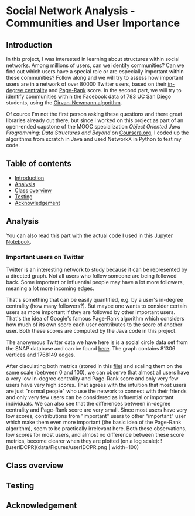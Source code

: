 # Social Network Analysis - Communities and User Importance

## Introduction
In this project, I was interested in learning about structures within social networks. Among millions of users, can we identify communities? Can we find out which users have a special role or are especially important within these communities? Follow along and we will try to assess how important users are in a network of over 80000 Twitter users, based on their [in-degree centrality](https://en.wikipedia.org/wiki/Centrality#Degree_centrality) and [Page-Rank](https://en.wikipedia.org/wiki/PageRank) score. In the second part, we will try to identify communities within the Facebook data of 783 UC San Diego students, using the [Girvan-Newmann algorithm](https://en.wikipedia.org/wiki/Girvan%E2%80%93Newman_algorithm).

Of cource I'm not the first person asking these questions and there great libraries already out there, but since I worked on this project as part of an open-ended capstone of the MOOC specialization *Object Oriented Java Programming: Data Structures and Beyond* on [Coursera.org](https://www.coursera.org/specializations/java-object-oriented), I coded up the algorithms from scratch in Java and used NetworkX in Python to test my code.

## Table of contents
* [Introduction](#introduction)
* [Analysis](#analysis)
* [Class overview](#class-overview)
* [Testing](#testing)
* [Acknowledgement](#acknowledgement)

## Analysis
You can also read this part with the actual code I used in this [Jupyter Notebook](NetworkAnalysis.ipynb).
### Important users on Twitter
Twitter is an interesting network to study because it can be represented by a directed graph. Not all users who follow someone are being followed back. Some important or influential people may have a lot more followers, meaning a lot more incoming edges. 

That's something that can be easily quantified, e.g. by a user's in-degree centrality (how many followers?). But maybe one wants to consider certain users as more important if they are followed by other important users. That's the idea of Google's famous Page-Rank algorithm which considers how much of its own score each user contributes to the score of another user. Both these scores are computed by the Java code in this project.

The anonymous Twitter data we have here is is a social circle data set from the SNAP database and can be found [here](https://snap.stanford.edu/data/ego-Twitter.html). The graph contains 81306 vertices and 1768149 edges.

After claculating both metrics (stored in this [file](data/Analysis/twitterIDCPR.txt)) and scaling them on the same scale (between 0 and 100), we can observe that almost all users have a very low in-degree centrality and Page-Rank score and only very few users have very high scores. That agrees with the intuition that most users are just "normal people" who use the network to connect with their friends and only very few users can be considered as influential or important individuals. We can also see that the differences between in-degree centrality and Page-Rank score are very small. Since most users have very low scores, contributions from "important" users to other "important" user which make them even more important (the basic idea of the Page-Rank algorithm), seem to be practically irrelevant here. Both these observations, low scores for most users, and almost no difference between these score metrics, become clearer when they are plotted (on a log scale): ![userIDCPR](data/Figures/userIDCPR.png | width=100)


## Class overview

## Testing

## Acknowledgement


